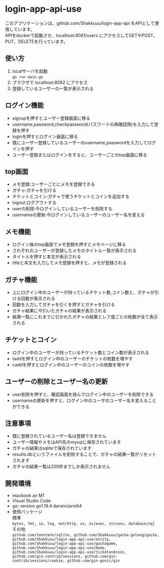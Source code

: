 # login-app-api-use

このアプリケーションは、github.com/Shakkuuu/login-app-api をAPIとして使用しています。  
APIをdockerで起動させ、localhost:8081/users にアクセスしてGETやPOST、PUT、DELETEを行っています。

## 使い方

1. localサーバを起動  
``` go run main.go ```
2. ブラウザで localhost:8082 にアクセス
3. 登録しているユーザーの一覧が表示される

## ログイン機能

* signupを押すとユーザー登録画面に移る
* username,password,checkpassword(パスワードの再確認用)を入力して登録を押す
* loginを押すとログイン画面に移る
* 既にユーザー登録しているユーザーのusername,passwordを入力してログインを押す
* ユーザー登録またはログインをすると、ユーザーごとのtop画面に移る

## top画面

* メモ登録:ユーザーごとにメモを登録できる
* ガチャ:ガチャを引ける
* チケットとコイン:ガチャで使うチケットとコインを追加する
* logout:ログアウトする
* userの削除:今ログインしているユーザーを削除する
* usernameの更新:今ログインしているユーザーのユーザー名を変える

## メモ機能

* ログイン後のtop画面でメモ登録を押すとメモページに移る
* されぞれのユーザーが登録したメモのタイトル一覧が表示される
* タイトルを押すと本文が表示される
* titleと本文を入力してメモ登録を押すと、メモが登録される

## ガチャ機能

* 上にログイン中のユーザーが持っているチケット数,コイン数と、ガチャが引ける回数が表示される
* 回数を入力してガチャを引くを押すとガチャを引ける
* ガチャ結果に今引いたガチャの結果が表示される
* 結果一覧にこれまでに引かれたガチャの結果とレア度ごとの枚数が全て表示される

## チケットとコイン

* ログイン中のユーザーが持っているチケット数とコイン数が表示される
* taddを押すとログイン中のユーザーのチケットの枚数を増やす
* caddを押すとログイン中のユーザーのコインの枚数を増やす

## ユーザーの削除とユーザー名の更新

* user削除を押すと、確認画面を挟んでログイン中のユーザーを削除できる
* usernameの更新を押すと、ログイン中のユーザのユーザー名を変えることができる

## 注意事項

* 既に登録されているユーザー名は登録できません
* ユーザー情報やメモはAPI先のmysqlに保存されています
* ガチャの結果はsqliteで保存されています
* results.dbというファイルを削除することで、ガチャの結果一覧がリセットされます
* ガチャの結果一覧は200件までしか表示されません

## 開発環境

* macbook air M1
* Visual Studio Code
* go: version go1.19.4 darwin/arm64
* 使用パッケージ  
標準  
``` bytes, fmt, io, log, net/http, os, os/exec, strconv, database/sql ```  
その他  
```github.com/tenntenn/sqlite, github.com/Shakkuuu/gacha-golang/gacha, github.com/Shakkuuu/login-app-api-use/entity, github.com/Shakkuuu/login-app-api-use/gachagame, github.com/Shakkuuu/login-app-api-use/memo, github.com/Shakkuuu/login-app-api-use/ticketandcoin, github.com/gin-contrib/sessions, github.com/gin-contrib/sessions/cookie, github.com/gin-gonic/gin```
